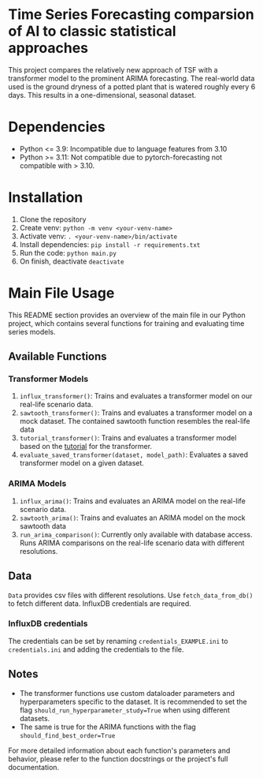 # Time Series Forecasting comparsion of AI to classic statistical approaches 

This project compares the relatively new approach of TSF with a transformer model to the prominent ARIMA forecasting.
The real-world data used is the ground dryness of a potted plant that is watered roughly every 6 days.
This results in a one-dimensional, seasonal dataset. 

# Dependencies
- Python <= 3.9: Incompatible due to language features from 3.10
- Python >= 3.11: Not compatible due to pytorch-forecasting not compatible with > 3.10.

# Installation
1. Clone the repository
2. Create venv: `python -m venv <your-venv-name>`
3. Activate venv: `. <your-venv-name>/bin/activate`
4. Install dependencies: `pip install -r requirements.txt`
5. Run the code: `python main.py`
6. On finish, deactivate `deactivate`

# Main File Usage

This README section provides an overview of the main file in our Python project, which contains several functions for training and evaluating time series models.

## Available Functions

### Transformer Models

1. `influx_transformer()`: Trains and evaluates a transformer model on our real-life scenario data.
2. `sawtooth_transformer()`: Trains and evaluates a transformer model on a mock dataset. The contained sawtooth function resembles the real-life data
3. `tutorial_transformer()`: Trains and evaluates a transformer model based on the [tutorial](https://pytorch-forecasting.readthedocs.io/en/stable/tutorials/stallion.html) for the transformer.
4. `evaluate_saved_transformer(dataset, model_path)`: Evaluates a saved transformer model on a given dataset.

### ARIMA Models

1. `influx_arima()`: Trains and evaluates an ARIMA model on the real-life scenario data.
2. `sawtooth_arima()`: Trains and evaluates an ARIMA model on the mock sawtooth data
3. `run_arima_comparison()`: Currently only available with database access. Runs ARIMA comparisons on the real-life scenario data with different resolutions.


## Data
`Data` provides csv files with different resolutions. Use `fetch_data_from_db()` to fetch different data.
InfluxDB credentials are required. 
### InfluxDB credentials
The credentials can be set by renaming `credentials_EXAMPLE.ini` to `credentials.ini` and adding the credentials to the file.

## Notes

- The transformer functions use custom dataloader parameters and hyperparameters specific to the dataset. 
    It is recommended to set the flag `should_run_hyperparameter_study=True` when using different datasets.
- The same is true for the ARIMA functions with the flag `should_find_best_order=True` 

For more detailed information about each function's parameters and behavior, please refer to the function docstrings or the project's full documentation.

